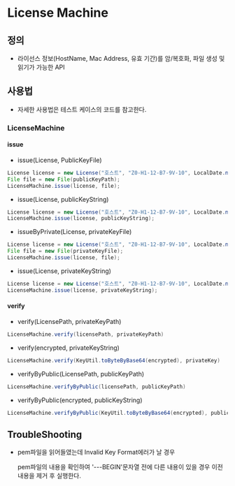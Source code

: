# License Machine

## 정의
* 라이선스 정보(HostName, Mac Address, 유효 기간)를 암/복호화, 파일 생성 및 읽기가 가능한 API

## 사용법
* 자세한 사용법은 테스트 케이스의 코드를 참고한다.

### LicenseMachine  
#### issue
* issue(License, PublicKeyFile)

```java
License license = new License("호스트", "Z0-H1-12-B7-9V-10", LocalDate.now().plusYears(1));
File file = new File(publicKeyPath); 
LicenseMachine.issue(license, file);
```
* issue(License, publicKeyString)

```java
License license = new License("호스트", "Z0-H1-12-B7-9V-10", LocalDate.now().plusYears(1));
LicenseMachine.issue(license, publicKeyString);
```
* issueByPrivate(License, privateKeyFile)

```java
License license = new License("호스트", "Z0-H1-12-B7-9V-10", LocalDate.now().plusYears(1));
File file = new File(privateKeyFile); 
LicenseMachine.issue(license, file);
```
* issue(License, privateKeyString)

```java
License license = new License("호스트", "Z0-H1-12-B7-9V-10", LocalDate.now().plusYears(1));
LicenseMachine.issue(license, privateKeyString);
```

#### verify
* verify(LicensePath, privateKeyPath)

```java
LicenseMachine.verify(licensePath, privateKeyPath)
```
* verify(encrypted, privateKeyString)

```java
LicenseMachine.verify(KeyUtil.toByteByBase64(encrypted), privateKey)
```
* verifyByPublic(LicensePath, publicKeyPath)

```java
LicenseMachine.verifyByPublic(licensePath, publicKeyPath)
```
* verifyByPublic(encrypted, publicKeyString)

```java
LicenseMachine.verifyByPublic(KeyUtil.toByteByBase64(encrypted), publicKeyString)
```

## TroubleShooting
* pem파일을 읽어들였는데 Invalid Key Format에러가 날 경우  

	pem파일의 내용을 확인하여 '---BEGIN'문자열 전에 다른 내용이 있을 경우 이전 내용을 제거 후 실행한다.
